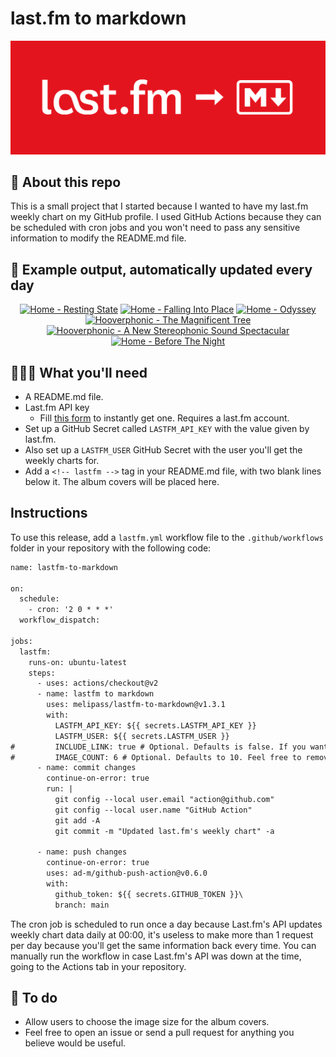 # last.fm to markdown

![banner](banner.png)

## 🤖 About this repo
This is a small project that I started because I wanted to have my last.fm weekly chart on my GitHub profile. I used GitHub Actions because they can be scheduled with cron jobs and you won't need to pass any sensitive information to modify the README.md file.

## 🎵 Example output, automatically updated every day
<!-- lastfm -->
<p align="center"><a href="https://www.last.fm/music/Home/Resting+State"><img src="https://lastfm.freetls.fastly.net/i/u/64s/1f859ae42178aac890aaef4b1bb5e627.jpg" title="Home - Resting State"></a> <a href="https://www.last.fm/music/Home/Falling+Into+Place"><img src="https://lastfm.freetls.fastly.net/i/u/64s/27cbde7d1381c5d6caae5c601d50d215.jpg" title="Home - Falling Into Place"></a> <a href="https://www.last.fm/music/Home/Odyssey"><img src="https://lastfm.freetls.fastly.net/i/u/64s/41e1ed74a64f41c7c14a94439b422a04.jpg" title="Home - Odyssey"></a> <a href="https://www.last.fm/music/Hooverphonic/The+Magnificent+Tree"><img src="https://lastfm.freetls.fastly.net/i/u/64s/b8b9676efa1d4c73b4b48b07026a4683.png" title="Hooverphonic - The Magnificent Tree"></a> <a href="https://www.last.fm/music/Hooverphonic/A+New+Stereophonic+Sound+Spectacular"><img src="https://lastfm.freetls.fastly.net/i/u/64s/a8e6db9877f9438eab4e833e234cf789.png" title="Hooverphonic - A New Stereophonic Sound Spectacular"></a> <a href="https://www.last.fm/music/Home/Before+The+Night"><img src="https://lastfm.freetls.fastly.net/i/u/64s/9ddbf80049214a75ca3aaf15e4abe872.jpg" title="Home - Before The Night"></a> </p>

          
## 👩🏽‍💻 What you'll need
* A README.md file.
* Last.fm API key
  * Fill [this form](https://www.last.fm/api/account/create) to instantly get one. Requires a last.fm account.
* Set up a GitHub Secret called ```LASTFM_API_KEY``` with the value given by last.fm.
* Also set up a ```LASTFM_USER``` GitHub Secret with the user you'll get the weekly charts for.
* Add a ```<!-- lastfm -->``` tag in your README.md file, with two blank lines below it. The album covers will be placed here.

## Instructions
To use this release, add a ```lastfm.yml``` workflow file to the ```.github/workflows``` folder in your repository with the following code:
```diff
name: lastfm-to-markdown

on:
  schedule:
    - cron: '2 0 * * *'
  workflow_dispatch:

jobs:
  lastfm:
    runs-on: ubuntu-latest
    steps:
      - uses: actions/checkout@v2
      - name: lastfm to markdown
        uses: melipass/lastfm-to-markdown@v1.3.1
        with:
          LASTFM_API_KEY: ${{ secrets.LASTFM_API_KEY }}
          LASTFM_USER: ${{ secrets.LASTFM_USER }}
#         INCLUDE_LINK: true # Optional. Defaults is false. If you want to include the link to the album page, set this to true.
#         IMAGE_COUNT: 6 # Optional. Defaults to 10. Feel free to remove this line if you want.
      - name: commit changes
        continue-on-error: true
        run: |
          git config --local user.email "action@github.com"
          git config --local user.name "GitHub Action"
          git add -A
          git commit -m "Updated last.fm's weekly chart" -a

      - name: push changes
        continue-on-error: true
        uses: ad-m/github-push-action@v0.6.0
        with:
          github_token: ${{ secrets.GITHUB_TOKEN }}\
          branch: main
```
The cron job is scheduled to run once a day because Last.fm's API updates weekly chart data daily at 00:00, it's useless to make more than 1 request per day because you'll get the same information back every time. You can manually run the workflow in case Last.fm's API was down at the time, going to the Actions tab in your repository.

## 🚧 To do
* Allow users to choose the image size for the album covers.
* Feel free to open an issue or send a pull request for anything you believe would be useful.

